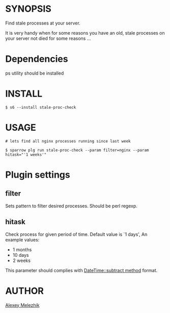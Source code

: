 # SYNOPSIS

Find stale processes at your server. 

It is very handy when for some reasons you have an old, stale processes on your server not died for some reasons ...


# Dependencies

ps utility should be installed

# INSTALL

    $ s6 --install stale-proc-check


# USAGE

    # lets find all nginx processes running since last week

    $ sparrow plg run stale-proc-check --param filter=nginx --param hitask="'1 weeks'"

# Plugin settings

## filter

Sets pattern to filter desired processes. Should be perl regexp.

## hitask

Check process for given period of time. Default value is \`1 days', An example values:

* 1 months
* 10 days
* 2 weeks

This parameter should complies with [DateTime::subtract method](https://metacpan.org/pod/DateTime#Math-Methods) format.

# AUTHOR

[Alexey Melezhik](mailto:melezhik@gmail.com)

